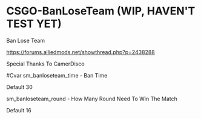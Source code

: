 # CSGO-BanLoseTeam (WIP, HAVEN'T TEST YET)
Ban Lose Team

https://forums.alliedmods.net/showthread.php?p=2438288

Special Thanks To CamerDisco

#Cvar
sm_banloseteam_time - Ban Time

Default 30  

sm_banloseteam_round - How Many Round Need To Win The Match

Default 16
